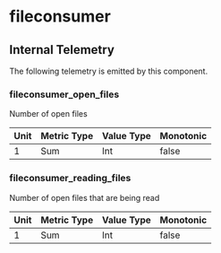 [comment]: <> (Code generated by mdatagen. DO NOT EDIT.)

# fileconsumer

## Internal Telemetry

The following telemetry is emitted by this component.

### fileconsumer_open_files

Number of open files

| Unit | Metric Type | Value Type | Monotonic |
| ---- | ----------- | ---------- | --------- |
| 1 | Sum | Int | false |

### fileconsumer_reading_files

Number of open files that are being read

| Unit | Metric Type | Value Type | Monotonic |
| ---- | ----------- | ---------- | --------- |
| 1 | Sum | Int | false |
